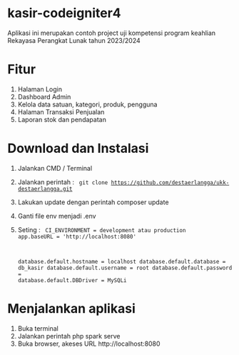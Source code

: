 # kasir-codeigniter4
Aplikasi ini merupakan contoh project uji kompetensi program keahlian Rekayasa Perangkat Lunak tahun 2023/2024

# Fitur
1. Halaman Login 
2. Dashboard Admin
3. Kelola data satuan, kategori, produk, pengguna
4. Halaman Transaksi Penjualan
5. Laporan stok dan pendapatan

# Download dan Instalasi
1. Jalankan CMD / Terminal
2. Jalankan perintah : 
    <code>
    git clone https://github.com/destaerlangga/ukk-destaerlangga.git
    </code>
3. Lakukan update dengan perintah 
   composer update
4. Ganti file env menjadi .env
5. Seting :
   <code> 
   CI_ENVIRONMENT = development atau production
   app.baseURL = 'http://localhost:8080'
   
   database.default.hostname = localhost
   database.default.database = db_kasir
   database.default.username = root
   database.default.password = 
   database.default.DBDriver = MySQLi
    </code>
# Menjalankan aplikasi
1. Buka terminal
2. Jalankan perintah
   php spark serve
3. Buka browser, akeses URL
   http://localhost:8080

